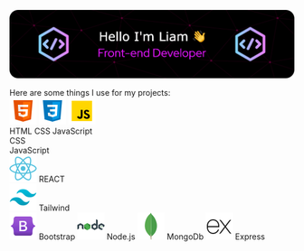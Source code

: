 ![Header](./github-header-image.png)


Here are some things I use for my projects:  
![Alt text](./html.png) ![Alt text](./css.png) ![Alt text](./javascript.png)   
HTML  CSS   JavaScript  
 CSS  
 JavaScript   
![Alt text](./react.png) REACT   
![Alt text](./tailwind.png) Tailwind  
![Alt text](./bootstrap.png) Bootstrap 
![Alt text](./node.png) Node.js 
![Alt text](./mongodb.png) MongoDb 
![Alt text](./express.png) Express 
<!--
**LiamPerryman/LiamPerryman** is a ✨ _special_ ✨ repository because its `README.md` (this file) appears on your GitHub profile.

Here are some ideas to get you started:

- 🔭 I’m currently working on ...
- 🌱 I’m currently learning ...
- 👯 I’m looking to collaborate on ...
- 🤔 I’m looking for help with ...
- 💬 Ask me about ...
- 📫 How to reach me: ...
- 😄 Pronouns: ...
- ⚡ Fun fact: ...
-->
